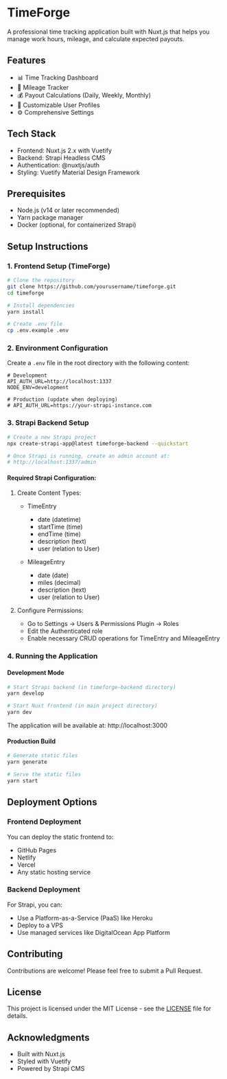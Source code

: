 # TimeForge

A professional time tracking application built with Nuxt.js that helps you manage work hours, mileage, and calculate expected payouts.

## Features

- 📊 Time Tracking Dashboard
- 🚗 Mileage Tracker
- 💰 Payout Calculations (Daily, Weekly, Monthly)
- 👤 Customizable User Profiles
- ⚙️ Comprehensive Settings

## Tech Stack

- Frontend: Nuxt.js 2.x with Vuetify
- Backend: Strapi Headless CMS
- Authentication: @nuxtjs/auth
- Styling: Vuetify Material Design Framework

## Prerequisites

- Node.js (v14 or later recommended)
- Yarn package manager
- Docker (optional, for containerized Strapi)

## Setup Instructions

### 1. Frontend Setup (TimeForge)

```bash
# Clone the repository
git clone https://github.com/yourusername/timeforge.git
cd timeforge

# Install dependencies
yarn install

# Create .env file
cp .env.example .env
```

### 2. Environment Configuration

Create a `.env` file in the root directory with the following content:

```
# Development
API_AUTH_URL=http://localhost:1337
NODE_ENV=development

# Production (update when deploying)
# API_AUTH_URL=https://your-strapi-instance.com
```

### 3. Strapi Backend Setup

```bash
# Create a new Strapi project
npx create-strapi-app@latest timeforge-backend --quickstart

# Once Strapi is running, create an admin account at:
# http://localhost:1337/admin
```

#### Required Strapi Configuration:

1. Create Content Types:

   - TimeEntry

     - date (datetime)
     - startTime (time)
     - endTime (time)
     - description (text)
     - user (relation to User)

   - MileageEntry
     - date (date)
     - miles (decimal)
     - description (text)
     - user (relation to User)

2. Configure Permissions:
   - Go to Settings → Users & Permissions Plugin → Roles
   - Edit the Authenticated role
   - Enable necessary CRUD operations for TimeEntry and MileageEntry

### 4. Running the Application

#### Development Mode

```bash
# Start Strapi backend (in timeforge-backend directory)
yarn develop

# Start Nuxt frontend (in main project directory)
yarn dev
```

The application will be available at: http://localhost:3000

#### Production Build

```bash
# Generate static files
yarn generate

# Serve the static files
yarn start
```

## Deployment Options

### Frontend Deployment

You can deploy the static frontend to:

- GitHub Pages
- Netlify
- Vercel
- Any static hosting service

### Backend Deployment

For Strapi, you can:

- Use a Platform-as-a-Service (PaaS) like Heroku
- Deploy to a VPS
- Use managed services like DigitalOcean App Platform

## Contributing

Contributions are welcome! Please feel free to submit a Pull Request.

## License

This project is licensed under the MIT License - see the [LICENSE](LICENSE) file for details.

## Acknowledgments

- Built with Nuxt.js
- Styled with Vuetify
- Powered by Strapi CMS

